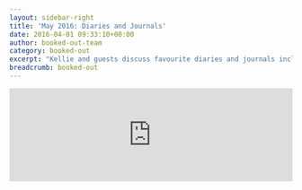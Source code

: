 ```yaml
---
layout: sidebar-right
title: 'May 2016: Diaries and Journals'
date: 2016-04-01 09:33:10+00:00
author: booked-out-team
category: booked-out
excerpt: "Kellie and guests discuss favourite diaries and journals including <cite>A Notable Woman: the Romantic Journals of Jean Lucey Pratt</cite>, <cite>The Motorcycle Diaries</cite> by Ernesto, Che Guevara, <cite>The Natural History of Selbourne</cite> by Gilbert White, <cite>Notes from Walnut Tree Farm</cite> by Roger Deakin and <cite>Buster's Diaries</cite> by Roy Hattersley."
breadcrumb: booked-out
---
```

<iframe width="100%" height="166" scrolling="no" frameborder="no" src="https://w.soundcloud.com/player/?url=https%3A//api.soundcloud.com/tracks/265651197&amp;color=ff5500&amp;auto_play=false&amp;hide_related=false&amp;show_comments=true&amp;show_user=true&amp;show_reposts=false"></iframe>
